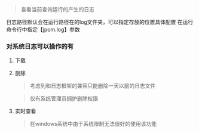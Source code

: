 > 查看当前查询运行的产生的日志

日志路径默认会在运行路径在的log文件夹，可以指定存放的位置具体配置 在运行命令行中指定【jpom.log】参数


### 对系统日志可以操作的有

1. 下载
2. 删除
   > 考虑到和日志框架的兼容只能删除一天以前的日志文件
    
   > 仅有系统管理员拥护删除权限
3. 实时查看
   > 在windows系统中由于系统限制无法很好的使用该功能
